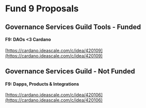 # Fund 9 Proposals

## Governance Services Guild Tools - Funded

#### F9: DAOs <3 Cardano

[https://cardano.ideascale.com/c/idea/420109](https://cardano.ideascale.com/c/idea/420109)

## Governance Services Guild - Not Funded

#### F9: Dapps, Products & Integrations

[https://cardano.ideascale.com/c/idea/420106](https://cardano.ideascale.com/c/idea/420106)
